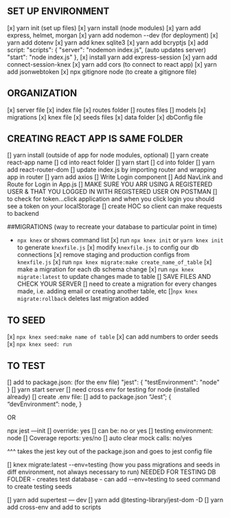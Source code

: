 ## SET UP ENVIRONMENT
[x] yarn init (set up files)
[x] yarn install (node modules)
[x] yarn add express, helmet, morgan 
[x] yarn add nodemon --dev (for deployment)
[x] yarn add dotenv
[x] yarn add knex sqlite3
[x] yarn add bcryptjs
[x] add script: 
 "scripts": {
    "server": "nodemon index.js", (auto updates server)
    "start": "node index.js"
  },
[x] install yarn add express-session
[x] yarn add connect-session-knex
[x] yarn add cors (to connect to react app)
[x] yarn add jsonwebtoken
[x] npx gitignore node (to create a gitignore file)

## ORGANIZATION
[x] server file 
[x] index file 
[x] routes folder
    [] routes files
    [] models
[x] migrations
[x] knex file
[x] seeds files 
[x] data folder
[x] dbConfig file 

## CREATING REACT APP IS SAME FOLDER
[] yarn install (outside of app for node modules, optional)
[] yarn create react-app name
    [] cd into react folder
    [] yarn start 
[] cd into folder 
[] yarn add react-router-dom
[] update index.js by importing router and wrapping app in router 
[] yarn add axios 
[] Write Login component
[] Add NavLink and Route for Login in App.js
[] MAKE SURE YOU ARR USING A REGISTERED USER & THAT YOU LOGGED IN WITH REGISTERED USER ON POSTMAN
[] to check for token...click application and when you click login you should see a token on your localStorage 
[] create HOC so client can make requests to backend 

##MIGRATIONS (way to recreate your database to particular point in time)

- `npx knex` or  shows command list 
[x] run `npx knex init` or `yarn knex init` to generate `knexfile.js`
[x] modify `knexfile.js` to config our db connections
[x] remove staging and production configs from `knexfile.js`
[x] run `npx knex migrate:make create_name_of_table` 
[x] make a migration for each db schema change 
[x] run `npx knex migrate:latest` to update changes made to table 
[] SAVE FILES AND CHECK YOUR SERVER
[] need to create a migration for every changes made, i.e. adding email or creating another table, etc
[]`npx knex migrate:rollback` deletes last migration added 

## TO SEED
[x] `npx knex seed:make name of table` 
[x] can add numbers to order seeds
[x] `npx knex seed: run`

## TO TEST
[] add to package.json: (for the env file)
 "jest": {
    "testEnvironment": "node"
  }
[] yarn start server 
[] need cross env for testing for node (installed already)
[] create .env file:
[] add  to package.json
“Jest”; {
“devEnvironment”: node, 
}

OR 

npx jest —init
	[] override: yes
	[] can be: no or yes 
	[] testing environment: node
	[] Coverage reports: yes/no
	[] auto clear mock calls: no/yes

^^^ takes the jest key out of the package.json and goes to jest  config file 

[]  knex migrate:latest --env=testing (how you pass migrations and seeds in diff environment, not always necessary to run) NEEDED FOR TESTING DB FOLDER 
    - creates test database 
    - can add --env=testing to seed command to create testing seeds 

[] yarn add supertest — dev
[] yarn add @testing-library/jest-dom -D
[] yarn add cross-env and add to scripts 